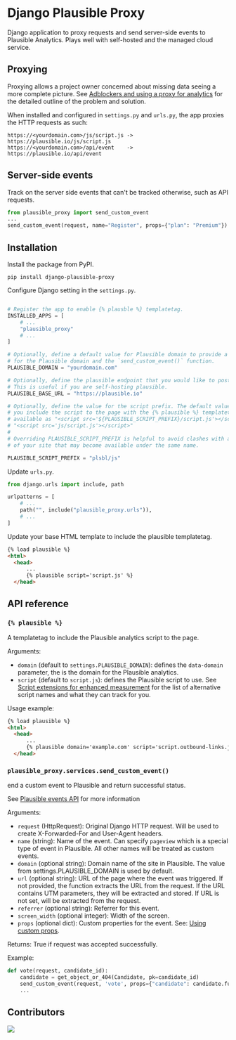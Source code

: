 # Django Plausible Proxy

Django application to proxy requests and send server-side events to Plausible Analytics. Plays well with self-hosted and the managed cloud service.

## Proxying

Proxying allows a project owner concerned about missing data seeing a more complete picture. See [Adblockers and using a proxy for analytics](https://plausible.io/docs/proxy/introduction) for the detailed outline of the problem and solution.

When installed and configured in `settings.py` and `urls.py`, the app proxies the HTTP requests as such:

```
https://<yourdomain.com>/js/script.js -> https://plausible.io/js/script.js
https://<yourdomain.com>/api/event    -> https://plausible.io/api/event
```

## Server-side events

Track on the server side events that can't be tracked otherwise, such as API requests.

```python
from plausible_proxy import send_custom_event
...
send_custom_event(request, name="Register", props={"plan": "Premium"})
```

## Installation

Install the package from PyPI.

```shell
pip install django-plausible-proxy
```

Configure Django setting in the `settings.py`.

```python

# Register the app to enable {% plausble %} templatetag.
INSTALLED_APPS = [
    # ...
    "plausible_proxy"
    # ...
]

# Optionally, define a default value for Plausible domain to provide a default value
# for the Plausible domain and the `send_custom_event()` function.
PLAUSIBLE_DOMAIN = "yourdomain.com"

# Optionally, define the plausible endpoint that you would like to post to.
# This is useful if you are self-hosting plausible.
PLAUSIBLE_BASE_URL = "https://plausible.io"

# Optionally, define the value for the script prefix. The default value is "js". When
# you include the script to the page with the {% plausible %} templatetag, it becomes
# available as "<script src='${PLAUSIBLE_SCRIPT_PREFIX}/script.js'></script>". E.g.,
# "<script src='js/script.js'></script>"
#
# Overriding PLAUSIBLE_SCRIPT_PREFIX is helpful to avoid clashes with another script
# of your site that may become available under the same name.

PLAUSIBLE_SCRIPT_PREFIX = "plsbl/js"
```

Update `urls.py`.


```python
from django.urls import include, path

urlpatterns = [
    # ...
    path("", include("plausible_proxy.urls")),
    # ...
]
```

Update your base HTML template to include the plausible templatetag.

```html
{% load plausible %}
<html>
  <head>
      ...
      {% plausible script='script.js' %}
  </head>
```

## API reference


### **`{% plausible %}`**

A templatetag to include the Plausible analytics script to the page.

Arguments:

- `domain` (default to `settings.PLAUSIBLE_DOMAIN`): defines the `data-domain` parameter, the is the domain for the Plausible analytics.
- `script` (default to `script.js`): defines the Plausible script to use. See [Script extensions for enhanced measurement](https://plausible.io/docs/script-extensions) for the list of alternative script names and what they can track for you.

Usage example:

```html
{% load plausible %}
<html>
  <head>
      ...
      {% plausible domain='example.com' script='script.outbound-links.js' %}
  </head>
```

### `plausible_proxy.services.`**`send_custom_event()`**

end a custom event to Plausible and return successful status.

See [Plausible events API](https://plausible.io/docs/events-api) for more information

Arguments:

- `request` (HttpRequest): Original Django HTTP request. Will be used to create X-Forwarded-For and User-Agent headers.
- `name` (string): Name of the event. Can specify `pageview` which is a special type of event in Plausible. All other names will be treated as custom events.
- `domain` (optional string): Domain name of the site in Plausible. The value from settings.PLAUSIBLE_DOMAIN is used by default.
- `url` (optional string): URL of the page where the event was triggered. If not provided, the function extracts the URL from the request. If the URL contains UTM parameters, they will be extracted and stored. If URL is not set, will be extracted from the request.
- `referrer` (optional string): Referrer for this event.
- `screen_width` (optional integer): Width of the screen.
- `props` (optional dict): Custom properties for the event. See: [Using custom props](https://plausible.io/docs/custom-event-goals#using-custom-props).

Returns: True if request was accepted successfully.

Example:

```python
def vote(request, candidate_id):
    candidate = get_object_or_404(Candidate, pk=candidate_id)
    send_custom_event(request, 'vote', props={"candidate": candidate.full_name})
    ...
```

## Contributors

<a href="https://github.com/imankulov/django-plausible-proxy/graphs/contributors">
  <img src="https://contrib.rocks/image?repo=imankulov/django-plausible-proxy" />
</a>
